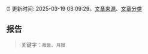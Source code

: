 :alarm_clock: 更新时间: 2025-03-19 03:09:29。[文章来源](/README.md)、[文章分类](/TAGS.md)

## 报告


> 关键字：`报告`、`月报`



